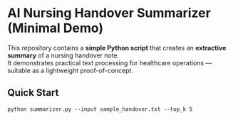 # AI Nursing Handover Summarizer (Minimal Demo)

This repository contains a **simple Python script** that creates an **extractive summary** of a nursing handover note.  
It demonstrates practical text processing for healthcare operations — suitable as a lightweight proof-of-concept.

## Quick Start
```
python summarizer.py --input sample_handover.txt --top_k 5
```
